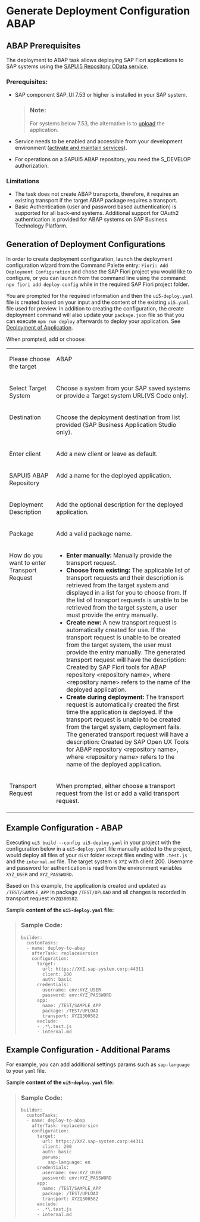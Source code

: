 <!-- loioc06b9cbb3f3641aabfe3a5d199e855a0 -->

# Generate Deployment Configuration ABAP



<a name="loioc06b9cbb3f3641aabfe3a5d199e855a0__section_lmt_bq3_k4b"/>

## ABAP Prerequisites

The deployment to ABAP task allows deploying SAP Fiori applications to SAP systems using the [SAPUI5 Repository OData service](https://sapui5.hana.ondemand.com/#/topic/a883327a82ef4cc792f3c1e7b7a48de8.html).



### Prerequisites:

-   SAP component SAP\_UI 7.53 or higher is installed in your SAP system.

    > ### Note:  
    > For systems below 7.53, the alternative is to [upload](https://help.sap.com/viewer/0ce0b8c56fa74dd897fffda8407e8272/7.5.17/en-US/a560bd6ed4654fd1b338df065d331872.html) the application.

-   Service needs to be enabled and accessible from your development environment \([activate and maintain services](https://help.sap.com/viewer/68bf513362174d54b58cddec28794093/7.52.5/en-US/bb2bfe50645c741ae10000000a423f68.html)\).
-   For operations on a SAPUI5 ABAP repository, you need the S\_DEVELOP authorization.



### Limitations

-   The task does not create ABAP transports, therefore, it requires an existing transport if the target ABAP package requires a transport.
-   Basic Authentication \(user and password based authentication\) is supported for all back-end systems. Additional support for OAuth2 authentication is provided for ABAP systems on SAP Business Technology Platform.



<a name="loioc06b9cbb3f3641aabfe3a5d199e855a0__section_nv5_bxx_3nb"/>

## Generation of Deployment Configurations

In order to create deployment configuration, launch the deployment configuration wizard from the Command Palette entry: `Fiori: Add Deployment Configuration` and chose the SAP Fiori project you would like to configure, or you can launch from the command line using the command: `npx fiori add deploy-config` while in the required SAP Fiori project folder.

You are prompted for the required information and then the `ui5-deploy.yaml` file is created based on your input and the content of the existing `ui5.yaml` file used for preview. In addition to creating the configuration, the create deployment command will also update your `package.json` file so that you can execute `npm run deploy` afterwards to deploy your application. See [Deployment of Application](deployment-of-application-607014e.md).

When prompted, add or choose:


<table>
<tr>
<td valign="top">

Please choose the target

</td>
<td valign="top">

ABAP

</td>
</tr>
<tr>
<td valign="top">

Select Target System

</td>
<td valign="top">

Choose a system from your SAP saved systems or provide a Target system URL\(VS Code only\).

</td>
</tr>
<tr>
<td valign="top">

Destination

</td>
<td valign="top">

Choose the deployment destination from list provided \(SAP Business Application Studio only\).

</td>
</tr>
<tr>
<td valign="top">

Enter client

</td>
<td valign="top">

Add a new client or leave as default.

</td>
</tr>
<tr>
<td valign="top">

SAPUI5 ABAP Repository

</td>
<td valign="top">

Add a name for the deployed application.

</td>
</tr>
<tr>
<td valign="top">

Deployment Description

</td>
<td valign="top">

Add the optional description for the deployed application.

</td>
</tr>
<tr>
<td valign="top">

Package

</td>
<td valign="top">

Add a valid package name.

</td>
</tr>
<tr>
<td valign="top">

How do you want to enter Transport Request

</td>
<td valign="top">

-   **Enter manually:** Manually provide the transport request.
-   **Choose from existing:** The applicable list of transport requests and their description is retrieved from the target system and displayed in a list for you to choose from. If the list of transport requests is unable to be retrieved from the target system, a user must provide the entry manually.
-   **Create new:** A new transport request is automatically created for use. If the transport request is unable to be created from the target system, the user must provide the entry manually. The generated transport request will have the description: Created by SAP Fiori tools for ABAP repository <repository name\>, where <repository name\> refers to the name of the deployed application.
-   **Create during deployment:** The transport request is automatically created the first time the application is deployed. If the transport request is unable to be created from the target system, deployment fails. The generated transport request will have a description: Created by SAP Open UX Tools for ABAP repository <repository name\>, where <repository name\> refers to the name of the deployed application.




</td>
</tr>
<tr>
<td valign="top">

Transport Request

</td>
<td valign="top">

When prompted, either choose a transport request from the list or add a valid transport request.

</td>
</tr>
</table>



<a name="loioc06b9cbb3f3641aabfe3a5d199e855a0__section_a5d_mfd_l4b"/>

## Example Configuration - ABAP

Executing `ui5 build --config ui5-deploy.yaml` in your project with the configuration below in a `ui5-deploy.yaml` file manually added to the project, would deploy all files of your `dist` folder except files ending with `.test.js` and the `internal.md` file. The target system is `XYZ` with client 200. Username and password for authentication is read from the environment variables `XYZ_USER` and `XYZ_PASSWORD`.

Based on this example, the application is created and updated as `/TEST/SAMPLE_APP` in package `/TEST/UPLOAD` and all changes is recorded in transport request `XYZQ300582`.

Sample **content of the `ui5-deploy.yaml` file:**

> ### Sample Code:  
> ```
> builder:
>   customTasks:
>   - name: deploy-to-abap
>     afterTask: replaceVersion
>     configuration:
>       target:
>         url: https://XYZ.sap-system.corp:44311
>         client: 200
>         auth: basic
>       credentials:
>         username: env:XYZ_USER
>         password: env:XYZ_PASSWORD
>       app:
>         name: /TEST/SAMPLE_APP
>         package: /TEST/UPLOAD
>         transport: XYZQ300582
>       exclude:
>       - .*\.test.js
>       - internal.md
> ```



<a name="loioc06b9cbb3f3641aabfe3a5d199e855a0__section_qdj_kr4_fvb"/>

## Example Configuration - Additional Params

For example, you can add additional settings params such as `sap-language` to your `yaml` file.

Sample **content of the `ui5-deploy.yaml` file:**

> ### Sample Code:  
> ```
> builder:
>   customTasks:
>   - name: deploy-to-abap
>     afterTask: replaceVersion
>     configuration:
>       target:
>         url: https://XYZ.sap-system.corp:44311
>         client: 200
>         auth: basic
>         params: 
>           sap-language: en
>       credentials:
>         username: env:XYZ_USER
>         password: env:XYZ_PASSWORD
>       app:
>         name: /TEST/SAMPLE_APP
>         package: /TEST/UPLOAD
>         transport: XYZQ300582
>       exclude:
>       - .*\.test.js
>       - internal.md
> ```

